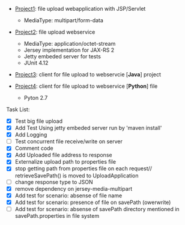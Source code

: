 * [Project1](https://github.com/AhmadHoghooghi/FileUpload/tree/master/file-upload-jsp-servlet): file upload webapplication with JSP/Servlet
  * MediaType: multipart/form-data
* [Project2](https://github.com/AhmadHoghooghi/FileUpload/tree/master/file-upload-webservice/upload-webservice): file upload webservice

  * MediaType: application/octet-stream
  * Jersey implementation for JAX-RS 2
  * Jetty embeded server for tests
  * JUnit 4.12
    
* [Project3](https://github.com/AhmadHoghooghi/FileUpload/tree/master/file-upload-java-client/upload-client): client for file upload to webservcie [**Java**] project
* [Project4](https://github.com/AhmadHoghooghi/FileUpload/tree/master/file-upload-webservice-python-client): client for file upload to webservice [**Python**] file

  * Pyton 2.7



 Task List:
- [x] Test big file upload
- [x] Add Test Using jetty embeded server run by 'maven install'
- [x] Add Logging
- [ ] Test concurrent file receive/write on server
- [x] Comment code
- [x] Add Uploaded file address to response
- [x] Externalize upload path to properties file
- [x] stop getting path from properties file on each request// retrieveSavePath() is moved to UploadApplication
- [ ] change response type to JSON
- [x] remove dependency on jersey-media-multipart
- [x] Add test for scenario: absense of file name
- [x] Add test for scenario: presence of file on savePath (owerwrite)
- [ ] Add test for scenario: absense of savePath directory mentioned in savePath.properties in file system